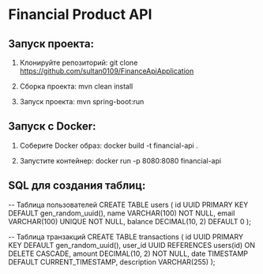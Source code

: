 # Financial Product API

## Запуск проекта:

1. Клонируйте репозиторий:
    git clone https://github.com/sultan0109/FinanceApiApplication
    
2. Сборка проекта:
    mvn clean install

3. Запуск проекта:
    mvn spring-boot:run

## Запуск с Docker:

1. Соберите Docker образ:
    docker build -t financial-api .

2. Запустите контейнер:
    docker run -p 8080:8080 financial-api

## SQL для создания таблиц:

-- Таблица пользователей
CREATE TABLE users (
    id UUID PRIMARY KEY DEFAULT gen_random_uuid(),
    name VARCHAR(100) NOT NULL,
    email VARCHAR(100) UNIQUE NOT NULL,
    balance DECIMAL(10, 2) DEFAULT 0
);

-- Таблица транзакций
CREATE TABLE transactions (
    id UUID PRIMARY KEY DEFAULT gen_random_uuid(),
    user_id UUID REFERENCES users(id) ON DELETE CASCADE,
    amount DECIMAL(10, 2) NOT NULL,
    date TIMESTAMP DEFAULT CURRENT_TIMESTAMP,
    description VARCHAR(255)
);
